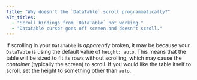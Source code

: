 ```yaml
---
title: "Why doesn't the `DataTable` scroll programmatically?"
alt_titles:
  - "Scroll bindings from `DataTable` not working."
  - "Datatable cursor goes off screen and doesn't scroll."
---
```


If scrolling in your `DataTable` is _apparently_ broken, it may be because your `DataTable` is using the default value of `height: auto`.
This means that the table will be sized to fit its rows without scrolling, which may cause the *container* (typically the screen) to scroll.
If you would like the table itself to scroll, set the height to something other than `auto`.
